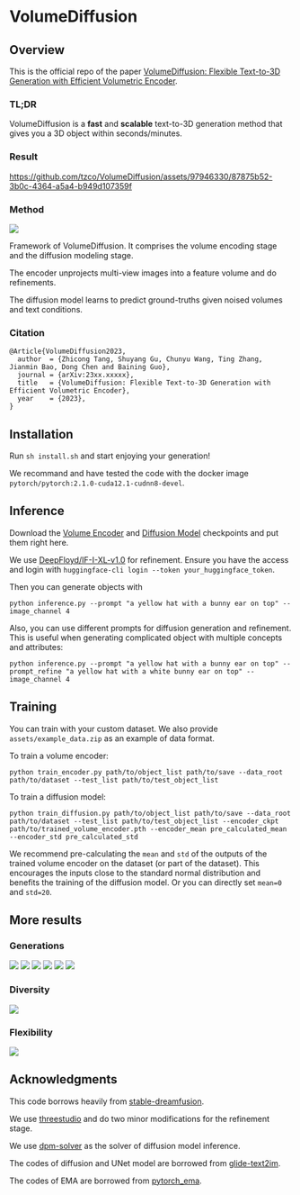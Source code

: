 # VolumeDiffusion

## Overview

This is the official repo of the paper [VolumeDiffusion: Flexible Text-to-3D Generation with Efficient Volumetric Encoder](https://arxiv.org/abs/23xx.xxxxx).

### TL;DR

VolumeDiffusion is a **fast** and **scalable** text-to-3D generation method that gives you a 3D object within seconds/minutes.

### Result

https://github.com/tzco/VolumeDiffusion/assets/97946330/87875b52-3b0c-4364-a5a4-b949d107359f

### Method

<img src='assets/method.png'>

Framework of VolumeDiffusion. It comprises the volume encoding stage and the diffusion modeling stage.

The encoder unprojects multi-view images into a feature volume and do refinements.

The diffusion model learns to predict ground-truths given noised volumes and text conditions.

### Citation

```
@Article{VolumeDiffusion2023,
  author  = {Zhicong Tang, Shuyang Gu, Chunyu Wang, Ting Zhang, Jianmin Bao, Dong Chen and Baining Guo},
  journal = {arXiv:23xx.xxxxx},
  title   = {VolumeDiffusion: Flexible Text-to-3D Generation with Efficient Volumetric Encoder},
  year    = {2023},
}
```

## Installation

Run `sh install.sh` and start enjoying your generation!

We recommand and have tested the code with the docker image `pytorch/pytorch:2.1.0-cuda12.1-cudnn8-devel`.

## Inference

Download the [Volume Encoder](https://facevcstandard.blob.core.windows.net/t-zhitang/release/VolumeDiffusion/encoder.pth?sv=2023-01-03&st=2023-12-15T08%3A39%3A34Z&se=2099-12-16T08%3A39%3A00Z&sr=b&sp=r&sig=hzx4TL0DCMfL4p5%2BevF5OIgo5Plfj9Eevixz00QCPyU%3D) and [Diffusion Model](https://facevcstandard.blob.core.windows.net/t-zhitang/release/VolumeDiffusion/diffusion.pth?sv=2023-01-03&st=2023-12-15T08%3A38%3A44Z&se=2099-12-16T08%3A38%3A00Z&sr=b&sp=r&sig=oxuqYK6FSRiecxeSl1R5SbUW%2Bwiw0HQQNo6175YIn4k%3D) checkpoints and put them right here.

We use [DeepFloyd/IF-I-XL-v1.0](https://huggingface.co/DeepFloyd/IF-I-XL-v1.0) for refinement. Ensure you have the access and login with `huggingface-cli login --token your_huggingface_token`.

Then you can generate objects with

```
python inference.py --prompt "a yellow hat with a bunny ear on top" --image_channel 4
```

Also, you can use different prompts for diffusion generation and refinement. This is useful when generating complicated object with multiple concepts and attributes:

```
python inference.py --prompt "a yellow hat with a bunny ear on top" --prompt_refine "a yellow hat with a white bunny ear on top" --image_channel 4
```

## Training

You can train with your custom dataset. We also provide `assets/example_data.zip` as an example of data format.

To train a volume encoder:

```
python train_encoder.py path/to/object_list path/to/save --data_root path/to/dataset --test_list path/to/test_object_list
```

To train a diffusion model:

```
python train_diffusion.py path/to/object_list path/to/save --data_root path/to/dataset --test_list path/to/test_object_list --encoder_ckpt path/to/trained_volume_encoder.pth --encoder_mean pre_calculated_mean --encoder_std pre_calculated_std
```

We recommend pre-calculating the `mean` and `std` of the outputs of the trained volume encoder on the dataset (or part of the dataset). This encourages the inputs close to the standard normal distribution and benefits the training of the diffusion model. Or you can directly set `mean=0` and `std=20`.

## More results

### Generations

<img src='assets/results_1.png'>

<img src='assets/results_2.png'>

<img src='assets/results_3.png'>

<img src='assets/results_4.png'>

<img src='assets/results_5.png'>

<img src='assets/results_6.png'>

### Diversity

<img src='assets/results_7.png'>

### Flexibility

<img src='assets/results_8.png'>

## Acknowledgments

This code borrows heavily from [stable-dreamfusion](https://github.com/ashawkey/stable-dreamfusion).

We use [threestudio](https://github.com/threestudio-project/threestudio) and do two minor modifications for the refinement stage.

We use [dpm-solver](https://github.com/LuChengTHU/dpm-solver) as the solver of diffusion model inference.

The codes of diffusion and UNet model are borrowed from [glide-text2im](https://github.com/openai/glide-text2im).

The codes of EMA are borrowed from [pytorch_ema](https://github.com/fadel/pytorch_ema).

